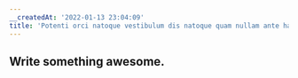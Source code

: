 ```yaml
---
__createdAt: '2022-01-13 23:04:09'
title: 'Potenti orci natoque vestibulum dis natoque quam nullam ante habitant.'
---
```


## Write something awesome.